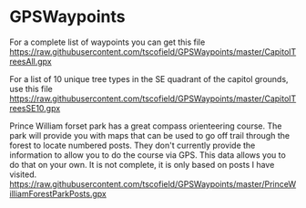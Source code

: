 # GPSWaypoints
For a complete list of waypoints you can get this file
https://raw.githubusercontent.com/tscofield/GPSWaypoints/master/CapitolTreesAll.gpx

For a list of 10 unique tree types in the SE quadrant of the capitol grounds, use this file
https://raw.githubusercontent.com/tscofield/GPSWaypoints/master/CapitolTreesSE10.gpx

Prince William forset park has a great compass orienteering course.  The park will provide you with maps that can be used to go off trail through the forest to locate numbered posts.  They don't currently provide the information to allow you to do the course via GPS.  This data allows you to do that on your own.  It is not complete, it is only based on posts I have visited.
https://raw.githubusercontent.com/tscofield/GPSWaypoints/master/PrinceWilliamForestParkPosts.gpx
